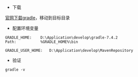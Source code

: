- 下载

[官网下载gradle](https://gradle.org/next-steps/?version=7.4.2&format=all)，移动到目标目录

-  配置环境变量

```
GRADLE_HOME:	D:\Application\develop\gradle-7.4.2
Path:			%GRADLE_HOME%\bin

GRADLE_USER_HOME:	D:\Application\develop\MavenRepository
```

-  验证

`gradle -v`


